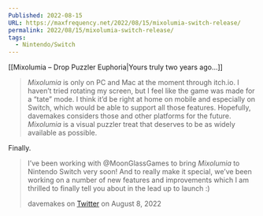 ```yaml
---
Published: 2022-08-15
URL: https://maxfrequency.net/2022/08/15/mixolumia-switch-release/
permalink: 2022/08/15/mixolumia-switch-release/
tags:
  - Nintendo/Switch
---
```

[[Mixolumia – Drop Puzzler Euphoria|Yours truly two years ago…]]

> *Mixolumia* is only on PC and Mac at the moment through itch.io. I haven’t tried rotating my screen, but I feel like the game was made for a “tate” mode. I think it’d be right at home on mobile and especially on Switch, which would be able to support all those features. Hopefully, davemakes considers those and other platforms for the future. *Mixolumia* is a visual puzzler treat that deserves to be as widely available as possible.

Finally.

> I’ve been working with @MoonGlassGames to bring *Mixolumia* to Nintendo Switch very soon! And to really make it special, we’ve been working on a number of new features and improvements which I am thrilled to finally tell you about in the lead up to launch :)
> 
> davemakes on [Twitter](https://twitter.com/davemakes/status/1556686267424841728/video/1) on August 8, 2022